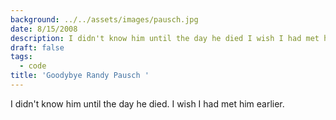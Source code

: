 ```yaml
---
background: ../../assets/images/pausch.jpg
date: 8/15/2008
description: I didn't know him until the day he died I wish I had met him earlier...
draft: false
tags:
  - code
title: 'Goodybye Randy Pausch '
---
```

  
I didn't know him until the day he died. I wish I had met him earlier.  
